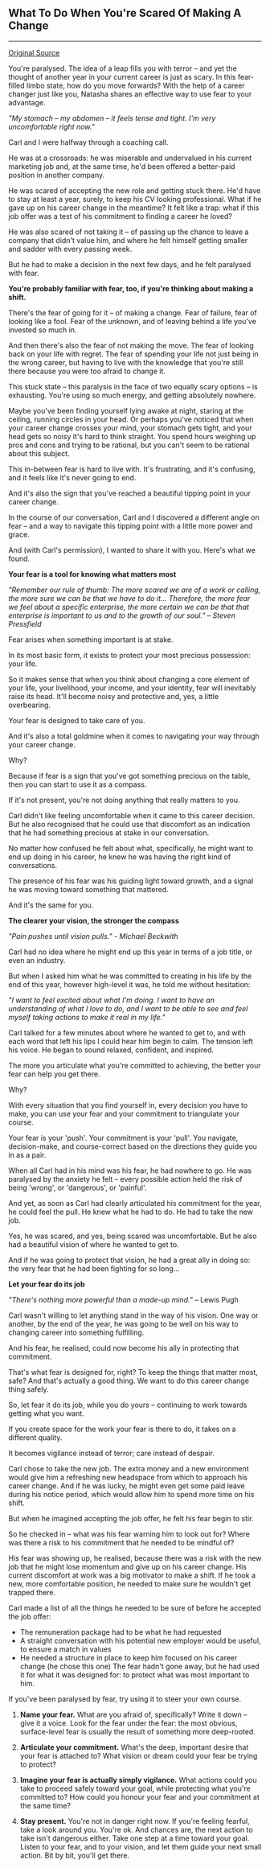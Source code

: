 ## What To Do When You're Scared Of Making A Change 

---

[Original Source](https://www.careershifters.org/expert-advice/what-to-do-when-youre-scared-of-making-a-change-and-of-staying-where-you-are)

You're paralysed. The idea of a leap fills you with terror – and yet the thought of another year in your current career is just as scary. In this fear-filled limbo state, how do you move forwards? With the help of a career changer just like you, Natasha shares an effective way to use fear to your advantage.

*"My stomach – my abdomen – it feels tense and tight. I'm very uncomfortable right now."*

Carl and I were halfway through a coaching call.

He was at a crossroads: he was miserable and undervalued in his current marketing job and, at the same time, he'd been offered a better-paid position in another company.

He was scared of accepting the new role and getting stuck there. He'd have to stay at least a year, surely, to keep his CV looking professional. What if he gave up on his career change in the meantime? It felt like a trap: what if this job offer was a test of his commitment to finding a career he loved?

He was also scared of not taking it – of passing up the chance to leave a company that didn't value him, and where he felt himself getting smaller and sadder with every passing week.

But he had to make a decision in the next few days, and he felt paralysed with fear.

**You're probably familiar with fear, too, if you're thinking about making a shift.**

There's the fear of going for it – of making a change. Fear of failure, fear of looking like a fool. Fear of the unknown, and of leaving behind a life you've invested so much in.

And then there's also the fear of not making the move. The fear of looking back on your life with regret. The fear of spending your life not just being in the wrong career, but having to live with the knowledge that you're still there because you were too afraid to change it.

This stuck state – this paralysis in the face of two equally scary options – is exhausting. You're using so much energy, and getting absolutely nowhere.

Maybe you've been finding yourself lying awake at night, staring at the ceiling, running circles in your head. Or perhaps you've noticed that when your career change crosses your mind, your stomach gets tight, and your head gets so noisy it's hard to think straight. You spend hours weighing up pros and cons and trying to be rational, but you can't seem to be rational about this subject.

This in-between fear is hard to live with. It's frustrating, and it's confusing, and it feels like it's never going to end.

And it's also the sign that you've reached a beautiful tipping point in your career change.

In the course of our conversation, Carl and I discovered a different angle on fear – and a way to navigate this tipping point with a little more power and grace.

And (with Carl's permission), I wanted to share it with you. Here's what we found.

**Your fear is a tool for knowing what matters most**

*"Remember our rule of thumb: The more scared we are of a work or calling, the more sure we can be that we have to do it… Therefore, the more fear we feel about a specific enterprise, the more certain we can be that that enterprise is important to us and to the growth of our soul." – Steven Pressfield*

Fear arises when something important is at stake.

In its most basic form, it exists to protect your most precious possession: your life.

So it makes sense that when you think about changing a core element of your life, your livelihood, your income, and your identity, fear will inevitably raise its head. It'll become noisy and protective and, yes, a little overbearing.

Your fear is designed to take care of you.

And it's also a total goldmine when it comes to navigating your way through your career change.

Why?

Because if fear is a sign that you've got something precious on the table, then you can start to use it as a compass.

If it's not present, you're not doing anything that really matters to you.

Carl didn't like feeling uncomfortable when it came to this career decision. But he also recognised that he could use that discomfort as an indication that he had something precious at stake in our conversation.

No matter how confused he felt about what, specifically, he might want to end up doing in his career, he knew he was having the right kind of conversations.

The presence of his fear was his guiding light toward growth, and a signal he was moving toward something that mattered.

And it's the same for you.

**The clearer your vision, the stronger the compass**

*"Pain pushes until vision pulls." - Michael Beckwith*

Carl had no idea where he might end up this year in terms of a job title, or even an industry.

But when I asked him what he was committed to creating in his life by the end of this year, however high-level it was, he told me without hesitation:

*"I want to feel excited about what I'm doing. I want to have an understanding of what I love to do, and I want to be able to see and feel myself taking actions to make it real in my life."*

Carl talked for a few minutes about where he wanted to get to, and with each word that left his lips I could hear him begin to calm. The tension left his voice. He began to sound relaxed, confident, and inspired.

The more you articulate what you're committed to achieving, the better your fear can help you get there.

Why?

With every situation that you find yourself in, every decision you have to make, you can use your fear and your commitment to triangulate your course.

Your fear is your 'push'. Your commitment is your 'pull'. You navigate, decision-make, and course-correct based on the directions they guide you in as a pair.

When all Carl had in his mind was his fear, he had nowhere to go. He was paralysed by the anxiety he felt – every possible action held the risk of being 'wrong', or 'dangerous', or 'painful'.

And yet, as soon as Carl had clearly articulated his commitment for the year, he could feel the pull. He knew what he had to do. He had to take the new job.

Yes, he was scared, and yes, being scared was uncomfortable. But he also had a beautiful vision of where he wanted to get to.

And if he was going to protect that vision, he had a great ally in doing so: the very fear that he had been fighting for so long…


**Let your fear do its job**

*"There's nothing more powerful than a made-up mind."* – Lewis Pugh

Carl wasn't willing to let anything stand in the way of his vision. One way or another, by the end of the year, he was going to be well on his way to changing career into something fulfilling.

And his fear, he realised, could now become his ally in protecting that commitment.

That's what fear is designed for, right? To keep the things that matter most, safe? And that's actually a good thing. We want to do this career change thing safely.

So, let fear it do its job, while you do yours – continuing to work towards getting what you want.

If you create space for the work your fear is there to do, it takes on a different quality.

It becomes vigilance instead of terror; care instead of despair.

Carl chose to take the new job. The extra money and a new environment would give him a refreshing new headspace from which to approach his career change. And if he was lucky, he might even get some paid leave during his notice period, which would allow him to spend more time on his shift.

But when he imagined accepting the job offer, he felt his fear begin to stir.

So he checked in – what was his fear warning him to look out for? Where was there a risk to his commitment that he needed to be mindful of?

His fear was showing up, he realised, because there was a risk with the new job that he might lose momentum and give up on his career change. His current discomfort at work was a big motivator to make a shift. If he took a new, more comfortable position, he needed to make sure he wouldn't get trapped there.

Carl made a list of all the things he needed to be sure of before he accepted the job offer:

- The remuneration package had to be what he had requested
- A straight conversation with his potential new employer would be useful, to ensure a match in values
- He needed a structure in place to keep him focused on his career change (he chose this one)
The fear hadn't gone away, but he had used it for what it was designed for: to protect what was most important to him.

If you've been paralysed by fear, try using it to steer your own course.

1. **Name your fear.** What are you afraid of, specifically? Write it down – give it a voice. Look for the fear under the fear: the most obvious, surface-level fear is usually the result of something more deep-rooted.

2. **Articulate your commitment.** What's the deep, important desire that your fear is attached to? What vision or dream could your fear be trying to protect?

3. **Imagine your fear is actually simply vigilance.** What actions could you take to proceed safely toward your goal, while protecting what you're committed to? How could you honour your fear and your commitment at the same time?

4. **Stay present.** You're not in danger right now. If you're feeling fearful, take a look around you. You're ok. And chances are, the next action to take isn't dangerous either. Take one step at a time toward your goal. Listen to your fear, and to your vision, and let them guide your next small action. Bit by bit, you'll get there.